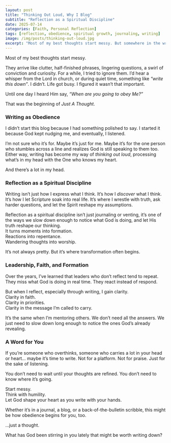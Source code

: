 ```yaml
---
layout: post
title: "Thinking Out Loud, Why I Blog"
subtitle: "Reflection as a Spiritual Discipline"
date: 2025-07-14
categories: [Faith, Personal Reflection]
tags: [reflection, obedience, spiritual growth, journaling, writing]
image: /img/posts/thinking-out-loud.jpg
excerpt: "Most of my best thoughts start messy. But somewhere in the writing, I hear God’s voice. This blog isn’t about platform, it's about obedience, clarity, and growth."
---
```


Most of my best thoughts start messy.  

They arrive like clutter, half-finished phrases, lingering questions, a swirl of conviction and curiosity. For a while, I tried to ignore them. I’d hear a whisper from the Lord in church, or during quiet time, something like *“write this down”*. I didn’t. Life got busy. I figured it wasn’t that important.  

Until one day I heard Him say, *“When are you going to obey Me?”*

That was the beginning of *Just A Thought*.

### Writing as Obedience

I didn’t start this blog because I had something polished to say. I started it because God kept nudging me, and eventually, I listened.  

I’m not sure who it’s for. Maybe it’s just for me. Maybe it’s for the one person who stumbles across a line and realizes God is still speaking to them too. Either way, writing has become my way of *thinking out loud*, processing what’s in my head with the One who knows my heart.

And there’s a lot in my head.

### Reflection as a Spiritual Discipline

Writing isn’t just how I express what I think. It’s how I *discover* what I think. It’s how I let Scripture soak into real life. It’s where I wrestle with truth, ask harder questions, and let the Spirit reshape my assumptions.  

Reflection as a spiritual discipline isn’t just journaling or venting, it’s one of the ways we slow down enough to notice what God is doing, and let His truth reshape our thinking.  
It turns moments into formation.  
Reactions into repentance.  
Wandering thoughts into worship.  

It’s not always pretty. But it’s where transformation often begins.

### Leadership, Faith, and Formation

Over the years, I’ve learned that leaders who don’t reflect tend to repeat. They miss what God is doing in real time. They react instead of respond.  

But when I reflect, especially through writing, I gain clarity.  
Clarity in faith.  
Clarity in priorities.  
Clarity in the message I’m called to carry.  

It’s the same when I’m mentoring others. We don’t need all the answers. We just need to slow down long enough to notice the ones God’s already revealing.

### A Word for You

If you’re someone who overthinks, someone who carries a lot in your head or heart… maybe it’s time to write. Not for a platform. Not for praise. Just for the sake of listening.

You don’t need to wait until your thoughts are refined. You don’t need to know where it’s going.  

Start messy.  
Think with humility.  
Let God shape your heart as you write with your hands.

Whether it’s in a journal, a blog, or a back-of-the-bulletin scribble, this might be how obedience begins for you, too.

…just a thought.


What has God been stirring in you lately that might be worth writing down?
